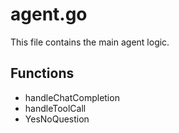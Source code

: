 # agent.go

This file contains the main agent logic.

## Functions

-   handleChatCompletion
-   handleToolCall
-   YesNoQuestion